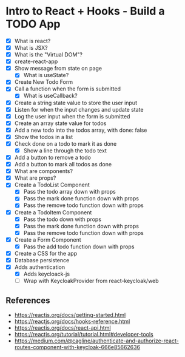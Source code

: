 # Intro to React + Hooks - Build a TODO App

* [x] What is react?
* [x] What is JSX?
* [x] What is the "Virtual DOM"?
* [x] create-react-app
* [x] Show message from state on page
  * [x] What is useState?
* [x] Create New Todo Form
* [x] Call a function when the form is submitted
  * [x] What is useCallback?
* [x] Create a string state value to store the user input
* [x] Listen for when the input changes and update state
* [x] Log the user input when the form is submitted
* [x] Create an array state value for todos
* [x] Add a new todo into the todos array, with done: false
* [x] Show the todos in a list
* [x] Check done on a todo to mark it as done
  * [x] Show a line through the todo text
* [x] Add a button to remove a todo
* [x] Add a button to mark all todos as done
* [x] What are components?
* [x] What are props?
* [x] Create a TodoList Component
  * [x] Pass the todo array down with props
  * [x] Pass the mark done function down with props
  * [x] Pass the remove todo function down with props
* [x] Create a TodoItem Component
  * [x] Pass the todo down with props
  * [x] Pass the mark done function down with props
  * [x] Pass the remove todo function down with props
* [x] Create a Form Component
  * [x] Pass the add todo function down with props
* [x] Create a CSS for the app
* [x] Database persistence
* [x] Adds authentication
  * [x] Adds keycloack-js
  * [ ] Wrap with KeycloakProvider from react-keycloak/web

## References

* https://reactjs.org/docs/getting-started.html
* https://reactjs.org/docs/hooks-reference.html
* https://reactjs.org/docs/react-api.html
* https://reactjs.org/tutorial/tutorial.html#developer-tools
* https://medium.com/@cagline/authenticate-and-authorize-react-routes-component-with-keycloak-666e85662636
